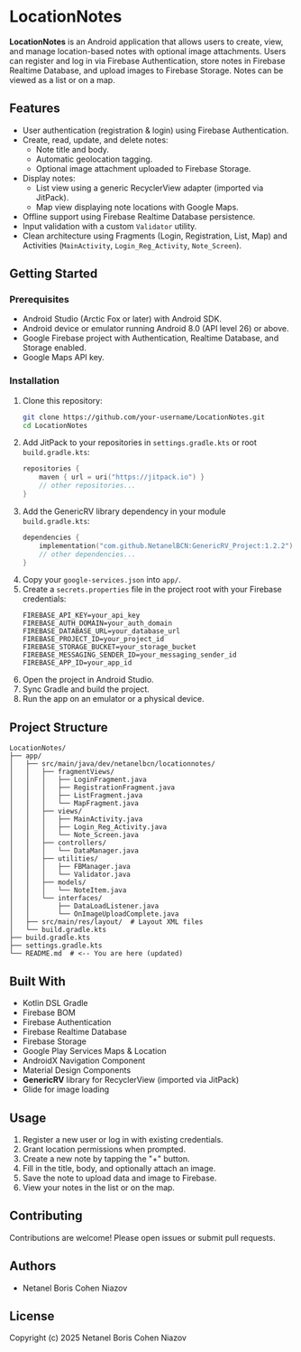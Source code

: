 # LocationNotes

**LocationNotes** is an Android application that allows users to create, view, and manage location-based notes with optional image attachments. Users can register and log in via Firebase Authentication, store notes in Firebase Realtime Database, and upload images to Firebase Storage. Notes can be viewed as a list or on a map.

## Features
- User authentication (registration & login) using Firebase Authentication.
- Create, read, update, and delete notes:
  - Note title and body.
  - Automatic geolocation tagging.
  - Optional image attachment uploaded to Firebase Storage.
- Display notes:
  - List view using a generic RecyclerView adapter (imported via JitPack).
  - Map view displaying note locations with Google Maps.
- Offline support using Firebase Realtime Database persistence.
- Input validation with a custom `Validator` utility.
- Clean architecture using Fragments (Login, Registration, List, Map) and Activities (`MainActivity`, `Login_Reg_Activity`, `Note_Screen`).

## Getting Started

### Prerequisites
- Android Studio (Arctic Fox or later) with Android SDK.
- Android device or emulator running Android 8.0 (API level 26) or above.
- Google Firebase project with Authentication, Realtime Database, and Storage enabled.
- Google Maps API key.

### Installation
1. Clone this repository:
   ```bash
   git clone https://github.com/your-username/LocationNotes.git
   cd LocationNotes
   ```
2. Add JitPack to your repositories in `settings.gradle.kts` or root `build.gradle.kts`:
   ```kotlin
   repositories {
       maven { url = uri("https://jitpack.io") }
       // other repositories...
   }
   ```
3. Add the GenericRV library dependency in your module `build.gradle.kts`:
   ```kotlin
   dependencies {
       implementation("com.github.NetanelBCN:GenericRV_Project:1.2.2")
       // other dependencies...
   }
   ```
4. Copy your `google-services.json` into `app/`.
5. Create a `secrets.properties` file in the project root with your Firebase credentials:
   ```properties
   FIREBASE_API_KEY=your_api_key
   FIREBASE_AUTH_DOMAIN=your_auth_domain
   FIREBASE_DATABASE_URL=your_database_url
   FIREBASE_PROJECT_ID=your_project_id
   FIREBASE_STORAGE_BUCKET=your_storage_bucket
   FIREBASE_MESSAGING_SENDER_ID=your_messaging_sender_id
   FIREBASE_APP_ID=your_app_id
   ```
6. Open the project in Android Studio.
7. Sync Gradle and build the project.
8. Run the app on an emulator or a physical device.

## Project Structure
```
LocationNotes/
├── app/
│   ├── src/main/java/dev/netanelbcn/locationnotes/
│   │   ├── fragmentViews/
│   │   │   ├── LoginFragment.java
│   │   │   ├── RegistrationFragment.java
│   │   │   ├── ListFragment.java
│   │   │   └── MapFragment.java
│   │   ├── views/
│   │   │   ├── MainActivity.java
│   │   │   ├── Login_Reg_Activity.java
│   │   │   └── Note_Screen.java
│   │   ├── controllers/
│   │   │   └── DataManager.java
│   │   ├── utilities/
│   │   │   ├── FBManager.java
│   │   │   └── Validator.java
│   │   ├── models/
│   │   │   └── NoteItem.java
│   │   └── interfaces/
│   │       ├── DataLoadListener.java
│   │       └── OnImageUploadComplete.java
│   ├── src/main/res/layout/  # Layout XML files
│   └── build.gradle.kts
├── build.gradle.kts
├── settings.gradle.kts
└── README.md  # <-- You are here (updated)
```

## Built With
- Kotlin DSL Gradle
- Firebase BOM
- Firebase Authentication
- Firebase Realtime Database
- Firebase Storage
- Google Play Services Maps & Location
- AndroidX Navigation Component
- Material Design Components
- **GenericRV** library for RecyclerView (imported via JitPack)
- Glide for image loading

## Usage
1. Register a new user or log in with existing credentials.
2. Grant location permissions when prompted.
3. Create a new note by tapping the "+" button.
4. Fill in the title, body, and optionally attach an image.
5. Save the note to upload data and image to Firebase.
6. View your notes in the list or on the map.

## Contributing
Contributions are welcome! Please open issues or submit pull requests.

## Authors

- Netanel Boris Cohen Niazov

## License

Copyright (c) 2025 Netanel Boris Cohen Niazov 


